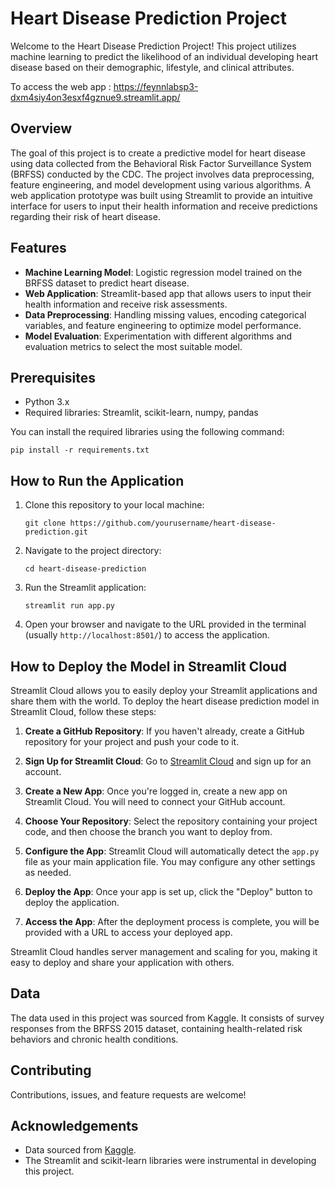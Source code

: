 # Heart Disease Prediction Project

Welcome to the Heart Disease Prediction Project! This project utilizes machine learning to predict the likelihood of an individual developing heart disease based on their demographic, lifestyle, and clinical attributes.

To access the web app : https://feynnlabsp3-dxm4siy4on3esxf4gznue9.streamlit.app/

## Overview

The goal of this project is to create a predictive model for heart disease using data collected from the Behavioral Risk Factor Surveillance System (BRFSS) conducted by the CDC. The project involves data preprocessing, feature engineering, and model development using various algorithms. A web application prototype was built using Streamlit to provide an intuitive interface for users to input their health information and receive predictions regarding their risk of heart disease.

## Features

- **Machine Learning Model**: Logistic regression model trained on the BRFSS dataset to predict heart disease.
- **Web Application**: Streamlit-based app that allows users to input their health information and receive risk assessments.
- **Data Preprocessing**: Handling missing values, encoding categorical variables, and feature engineering to optimize model performance.
- **Model Evaluation**: Experimentation with different algorithms and evaluation metrics to select the most suitable model.

## Prerequisites

- Python 3.x
- Required libraries: Streamlit, scikit-learn, numpy, pandas

You can install the required libraries using the following command:

```
pip install -r requirements.txt
```

## How to Run the Application

1. Clone this repository to your local machine:

    ```
    git clone https://github.com/yourusername/heart-disease-prediction.git
    ```

2. Navigate to the project directory:

    ```
    cd heart-disease-prediction
    ```

3. Run the Streamlit application:

    ```
    streamlit run app.py
    ```

4. Open your browser and navigate to the URL provided in the terminal (usually `http://localhost:8501/`) to access the application.

## How to Deploy the Model in Streamlit Cloud

Streamlit Cloud allows you to easily deploy your Streamlit applications and share them with the world. To deploy the heart disease prediction model in Streamlit Cloud, follow these steps:

1. **Create a GitHub Repository**: If you haven't already, create a GitHub repository for your project and push your code to it.

2. **Sign Up for Streamlit Cloud**: Go to [Streamlit Cloud](https://streamlit.io/cloud/) and sign up for an account.

3. **Create a New App**: Once you're logged in, create a new app on Streamlit Cloud. You will need to connect your GitHub account.

4. **Choose Your Repository**: Select the repository containing your project code, and then choose the branch you want to deploy from.

5. **Configure the App**: Streamlit Cloud will automatically detect the `app.py` file as your main application file. You may configure any other settings as needed.

6. **Deploy the App**: Once your app is set up, click the "Deploy" button to deploy the application.

7. **Access the App**: After the deployment process is complete, you will be provided with a URL to access your deployed app.

Streamlit Cloud handles server management and scaling for you, making it easy to deploy and share your application with others.

## Data

The data used in this project was sourced from Kaggle. It consists of survey responses from the BRFSS 2015 dataset, containing health-related risk behaviors and chronic health conditions.

## Contributing

Contributions, issues, and feature requests are welcome! 


## Acknowledgements

- Data sourced from [Kaggle](https://www.kaggle.com/).
- The Streamlit and scikit-learn libraries were instrumental in developing this project.
